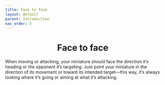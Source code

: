 ```yaml
---
title: Face to face
layout: default
parent: Introduction
nav_order: 5
---
```

<link rel="stylesheet" href="style.css">
<h1 style="text-align: center;"> Face to face</h1>

When moving or attacking, your miniature should face the direction it’s heading or the opponent it’s targeting. Just point your miniature in the direction of its movement or toward its intended target—this way, it’s always looking where it’s going or aiming at what it’s attacking.
